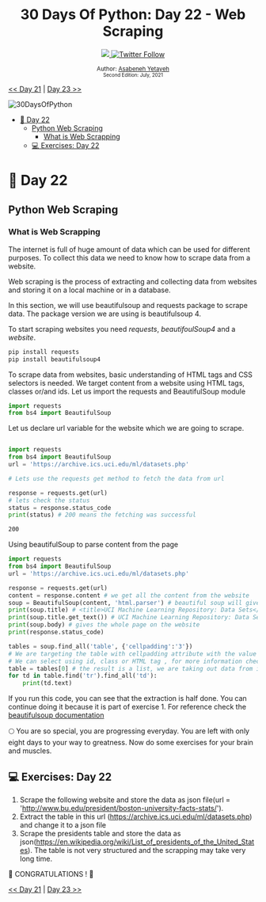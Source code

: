<div align="center">
  <h1> 30 Days Of Python: Day 22 - Web Scraping </h1>
  <a class="header-badge" target="_blank" href="https://www.linkedin.com/in/asabeneh/">
  <img src="https://img.shields.io/badge/style--5eba00.svg?label=LinkedIn&logo=linkedin&style=social">
  </a>
  <a class="header-badge" target="_blank" href="https://twitter.com/Asabeneh">
  <img alt="Twitter Follow" src="https://img.shields.io/twitter/follow/asabeneh?style=social">
  </a>

<sub>Author:
<a href="https://www.linkedin.com/in/asabeneh/" target="_blank">Asabeneh Yetayeh</a><br>
<small> Second Edition: July, 2021</small>
</sub>
</div>

[<< Day 21](../21_Day_Classes_and_objects/21_classes_and_objects.md) | [Day 23 >>](../23_Day_Virtual_environment/23_virtual_environment.md)

![30DaysOfPython](../images/30DaysOfPython_banner3@2x.png)

- [📘 Day 22](#-day-22)
  - [Python Web Scraping](#python-web-scraping)
    - [What is Web Scrapping](#what-is-web-scrapping)
  - [💻 Exercises: Day 22](#-exercises-day-22)

# 📘 Day 22

## Python Web Scraping

### What is Web Scrapping

The internet is full of huge amount of data which can be used for different purposes. To collect this data we need to know how to scrape data from a website.

Web scraping is the process of extracting and collecting data from websites and storing it on a local machine or in a database.

In this section, we will use beautifulsoup and requests package to scrape data. The package version we are using is beautifulsoup 4.

To start scraping websites you need _requests_, _beautifoulSoup4_ and a _website_.

```sh
pip install requests
pip install beautifulsoup4
```

To scrape data from websites, basic understanding of HTML tags and CSS selectors is needed. We target content from a website using HTML tags, classes or/and ids.
Let us import the requests and BeautifulSoup module

```py
import requests
from bs4 import BeautifulSoup
```

Let us declare url variable for the website which we are going to scrape.

```py

import requests
from bs4 import BeautifulSoup
url = 'https://archive.ics.uci.edu/ml/datasets.php'

# Lets use the requests get method to fetch the data from url

response = requests.get(url)
# lets check the status
status = response.status_code
print(status) # 200 means the fetching was successful
```

```sh
200
```

Using beautifulSoup to parse content from the page

```py
import requests
from bs4 import BeautifulSoup
url = 'https://archive.ics.uci.edu/ml/datasets.php'

response = requests.get(url)
content = response.content # we get all the content from the website
soup = BeautifulSoup(content, 'html.parser') # beautiful soup will give a chance to parse
print(soup.title) # <title>UCI Machine Learning Repository: Data Sets</title>
print(soup.title.get_text()) # UCI Machine Learning Repository: Data Sets
print(soup.body) # gives the whole page on the website
print(response.status_code)

tables = soup.find_all('table', {'cellpadding':'3'})
# We are targeting the table with cellpadding attribute with the value of 3
# We can select using id, class or HTML tag , for more information check the beautifulsoup doc
table = tables[0] # the result is a list, we are taking out data from it
for td in table.find('tr').find_all('td'):
    print(td.text)
```

If you run this code, you can see that the extraction is half done. You can continue doing it because it is part of exercise 1.
For reference check the [beautifulsoup documentation](https://www.crummy.com/software/BeautifulSoup/bs4/doc/#quick-start)

🌕 You are so special, you are progressing everyday. You are left with only eight days to your way to greatness. Now do some exercises for your brain and muscles.

## 💻 Exercises: Day 22

1. Scrape the following website and store the data as json file(url = 'http://www.bu.edu/president/boston-university-facts-stats/').
1. Extract the table in this url (https://archive.ics.uci.edu/ml/datasets.php) and change it to a json file
2. Scrape the presidents table and store the data as json(https://en.wikipedia.org/wiki/List_of_presidents_of_the_United_States). The table is not very structured and the scrapping may take very long time.

🎉 CONGRATULATIONS ! 🎉

[<< Day 21](../21_Day_Web_scraping/21_class_and_object.md) | [Day 23 >>](../23_Day_Virtual_environment/23_virtual_environment.md)
